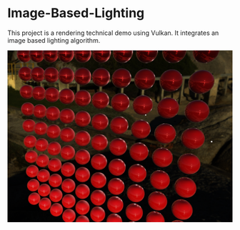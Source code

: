# Image-Based-Lighting

This project is a rendering technical demo using Vulkan. It integrates an image based lighting algorithm.

![Screenshot](https://github.com/arthur-monteiro/Image-Based-Lighting/blob/master/Pictures%20description/CaptureIBL.PNG)
